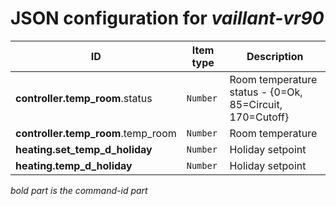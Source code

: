 # JSON configuration for _vaillant-vr90_

ID                                 | Item type  | Description                                             
---                                | ---        | ---                                                     
**controller.temp_room**.status    | ``Number`` | Room temperature status - {0=Ok, 85=Circuit, 170=Cutoff}
**controller.temp_room**.temp_room | ``Number`` | Room temperature                                        
**heating.set_temp_d_holiday**     | ``Number`` | Holiday setpoint                                        
**heating.temp_d_holiday**         | ``Number`` | Holiday setpoint                                        

_bold part is the command-id part_

